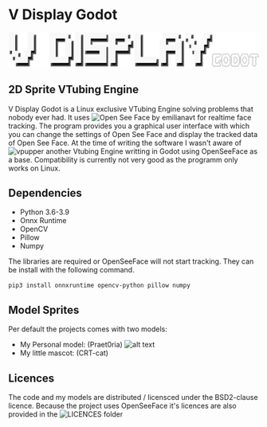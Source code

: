# V Display Godot
![alt text](docs/docs_title.png)

## 2D Sprite VTubing Engine
V Display Godot is a Linux exclusive VTubing Engine solving problems that nobody ever had. 
It uses ![Open See Face](https://github.com/emilianavt/OpenSeeFace) by emilianavt for realtime face tracking. 
The program provides you a graphical user interface with which you can change the settings of Open See Face and display the 
tracked data of Open See Face. At the time of writing the software I wasn't aware of ![vpupper](https://github.com/virtual-puppet-project/vpupper) another Vtubing Engine writting in Godot using OpenSeeFace as a base. Compatibility is currently not very good as the programm only works on Linux.

## Dependencies
- Python 3.6-3.9
- Onnx Runtime
- OpenCV
- Pillow
- Numpy <br>
<!-- End of List -->
The libraries are required or OpenSeeFace will not start tracking.
They can be install with the following command.
```
pip3 install onnxruntime opencv-python pillow numpy
```

## Model Sprites
Per default the projects comes with two models:
- My Personal model: (Praet0ria)
![alt text]()
- My little mascot: (CRT-cat)

## Licences
The code and my models are distributed / licensced under the BSD2-clause licence. 
Because the project uses OpenSeeFace it's licences are also provided in the ![LICENCES](/LICENCES) folder
